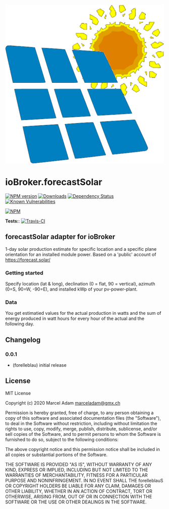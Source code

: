 ![Logo](admin/forecastsolar.png)

# ioBroker.forecastSolar

[![NPM version](http://img.shields.io/npm/v/iobroker.forecastsolar.svg)](https://www.npmjs.com/package/iobroker.forecastsolar)
[![Downloads](https://img.shields.io/npm/dm/iobroker.forecastsolar.svg)](https://www.npmjs.com/package/iobroker.forecastsolar)
[![Dependency Status](https://img.shields.io/david/forelleblau/iobroker.forecastsolar.svg)](https://david-dm.org/forelleblau/iobroker.forecastsolar)
[![Known Vulnerabilities](https://snyk.io/test/github/forelleblau/ioBroker.forecastsolar/badge.svg)](https://snyk.io/test/github/forelleblau/ioBroker.forecastsolar)

[![NPM](https://nodei.co/npm/iobroker.forecastsolar.png?downloads=true)](https://nodei.co/npm/iobroker.forecastsolar/)

**Tests:**: [![Travis-CI](http://img.shields.io/travis/forelleblau/ioBroker.forecastsolar/master.svg)](https://travis-ci.org/forelleblau/ioBroker.forecastsolar)

## forecastSolar adapter for ioBroker

1-day solar production estimate for specific location  and a specific plane orientation for an installed module power. Based on a 'public' account of <https://forecast.solar/>

### Getting started

Specify location (lat & long), declination (0 = flat, 90 = vertical), azimuth (0=S, 90=W, -90=E), and installed kWp of your pv-power-plant.

### Data

You get estimatied values for the actual production in watts and the sum of energy produced in watt hours for every hour of the actual and the following day.

## Changelog

### 0.0.1

-   (forelleblau) initial release

## License

MIT License

Copyright (c) 2020 Marcel Adam <marceladam@gmx.ch>

Permission is hereby granted, free of charge, to any person obtaining a copy
of this software and associated documentation files (the "Software"), to deal
in the Software without restriction, including without limitation the rights
to use, copy, modify, merge, publish, distribute, sublicense, and/or sell
copies of the Software, and to permit persons to whom the Software is
furnished to do so, subject to the following conditions:

The above copyright notice and this permission notice shall be included in all
copies or substantial portions of the Software.

THE SOFTWARE IS PROVIDED "AS IS", WITHOUT WARRANTY OF ANY KIND, EXPRESS OR
IMPLIED, INCLUDING BUT NOT LIMITED TO THE WARRANTIES OF MERCHANTABILITY,
FITNESS FOR A PARTICULAR PURPOSE AND NONINFRINGEMENT. IN NO EVENT SHALL THE
forelleblauS OR COPYRIGHT HOLDERS BE LIABLE FOR ANY CLAIM, DAMAGES OR OTHER
LIABILITY, WHETHER IN AN ACTION OF CONTRACT, TORT OR OTHERWISE, ARISING FROM,
OUT OF OR IN CONNECTION WITH THE SOFTWARE OR THE USE OR OTHER DEALINGS IN THE
SOFTWARE.
